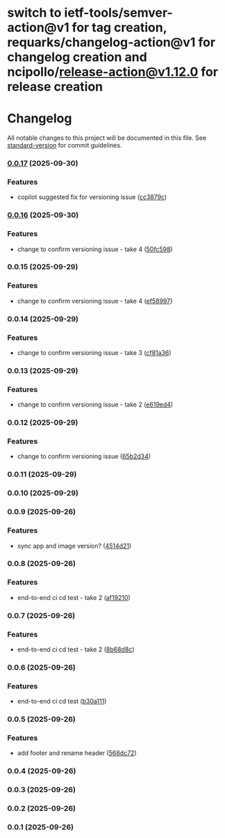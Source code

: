 # switch to ietf-tools/semver-action@v1 for tag creation, requarks/changelog-action@v1 for changelog creation and ncipollo/release-action@v1.12.0 for release creation

# Changelog

All notable changes to this project will be documented in this file. See [standard-version](https://github.com/conventional-changelog/standard-version) for commit guidelines.

### [0.0.17](https://github.com/mornemaritz/health-diary/compare/v0.0.16...v0.0.17) (2025-09-30)


### Features

* copilot suggested fix for versioning issue ([cc3879c](https://github.com/mornemaritz/health-diary/commit/cc3879c77c2defa81810a2df6ed49305b1e82183))

### [0.0.16](https://github.com/mornemaritz/health-diary/compare/v0.0.15...v0.0.16) (2025-09-30)


### Features

* change to confirm versioning issue - take 4 ([50fc598](https://github.com/mornemaritz/health-diary/commit/50fc598ab0e89701918e55c6709bf4b928bdede9))

### 0.0.15 (2025-09-29)


### Features

* change to confirm versioning issue - take 4 ([ef58997](https://github.com/mornemaritz/health-diary/commit/ef5899779fe9d281826fd83cb271b6910a1e28e3))

### 0.0.14 (2025-09-29)


### Features

* change to confirm versioning issue - take 3 ([cf81a36](https://github.com/mornemaritz/health-diary/commit/cf81a366858be4a74888f0a02a8f9aad4f39ccd4))

### 0.0.13 (2025-09-29)


### Features

* change to confirm versioning issue - take 2 ([e619ed4](https://github.com/mornemaritz/health-diary/commit/e619ed449473735aa48349aa1d0c67c16a97ae8a))

### 0.0.12 (2025-09-29)


### Features

* change to confirm versioning issue ([65b2d34](https://github.com/mornemaritz/health-diary/commit/65b2d34be17a4a9dbd4f3788740f63518ad41792))

### 0.0.11 (2025-09-29)

### 0.0.10 (2025-09-29)

### 0.0.9 (2025-09-26)


### Features

* sync app and image version? ([4514d21](https://github.com/mornemaritz/health-diary/commit/4514d219055e715d3313af3edd1c6d7b6e38e636))

### 0.0.8 (2025-09-26)


### Features

* end-to-end ci cd test - take 2 ([af19210](https://github.com/mornemaritz/health-diary/commit/af19210ed3c36d82dac46c53655bf28550cdb7fb))

### 0.0.7 (2025-09-26)


### Features

* end-to-end ci cd test - take 2 ([8b68d8c](https://github.com/mornemaritz/health-diary/commit/8b68d8c0b84626acd64fa256d9e5c570de7b17f5))

### 0.0.6 (2025-09-26)


### Features

* end-to-end ci cd test ([b30a111](https://github.com/mornemaritz/health-diary/commit/b30a11155063708dc11e4f0eea32270a3e369e45))

### 0.0.5 (2025-09-26)


### Features

* add footer and rename header ([568dc72](https://github.com/mornemaritz/health-diary/commit/568dc72245c0dcc5faacc2306e41d80d4f126fe9))

### 0.0.4 (2025-09-26)

### 0.0.3 (2025-09-26)

### 0.0.2 (2025-09-26)

### 0.0.1 (2025-09-26)
